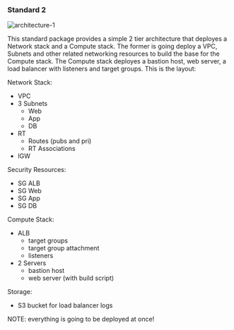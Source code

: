 ### Standard 2

![architecture-1](https://personal-website-assets.s3.amazonaws.com/Projects/architectures.png)

This standard package provides a simple 2 tier architecture that deployes a Network stack and a Compute stack. The former is going deploy a VPC, Subnets and other related networking resources to build the base for the Compute stack. The Compute stack deployes a bastion host, web server, a load balancer with listeners and target groups. This is the layout:

Network Stack:
- VPC
- 3 Subnets
  - Web
  - App
  - DB
- RT
  - Routes (pubs and pri)
  - RT Associations
- IGW

Security Resources:
- SG ALB
- SG Web
- SG App
- SG DB

Compute Stack:
- ALB
  - target groups
  - target group attachment
  - listeners
- 2 Servers
  - bastion host
  - web server (with build script)

Storage:
- S3 bucket for load balancer logs

NOTE: everything is going to be deployed at once!